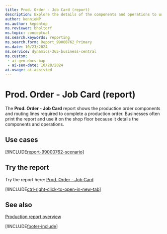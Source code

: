 ```yaml
---
title: Prod. Order - Job Card (report)
description: Explore the details of the components and operations to use for a production order.
author: kennieNP
ms.author: kepontop
ms.reviewer: bholtorf
ms.topic: conceptual
ms.search.keywords: reporting
ms.search.form: Report_99000762_Primary
ms.date: 10/23/2024
ms.service: dynamics-365-business-central
ms.custom:
 - ai-gen-docs-bap
 - ai-seo-date: 10/28/2024
ai.usage: ai-assisted
---
```


# Prod. Order - Job Card (report)

The **Prod. Order - Job Card** report shows the production order components and routing lines required to complete a production order. Businesses often print the report and use it on the shop floor because it details the components and operations.

## Use cases

[!INCLUDE[report-99000762-scenario](../includes/report-99000762-scenario-include.md)]

<!-- 

Prompt

Below is a report in an ERP system. Provide 3-4 use cases for different personas working with production or manufacturing.

Format like this:    
  
As a <persona>, use the report to    
* use case 1  
* use case 2    

Do not capitalize the persona names. 

Do not start lines with "Use the data to"

## Report name
Prod. Order - Job Card

## Report description
The *Prod. Order - Job Card* report shows the Prod. Order Components and Routing Lines required to complete a Production Order. 
The report is typically printed and used on the Shop Floor detailing the components and operations to execute a Production Order.

### What the report does

### Use cases
See the details of the components and operations to execute a production order.

Please include your data sources and URLs

-->

## Try the report

Try the report here: [Prod. Order - Job Card](https://businesscentral.dynamics.com?report=99000762)

[!INCLUDE[ctrl-right-click-to-open-in-new-tab](../includes/ctrl-right-click-to-open-in-new-tab.md)]

## See also

[Production report overview](../production-reports.md)

[!INCLUDE[footer-include](../includes/footer-banner.md)]